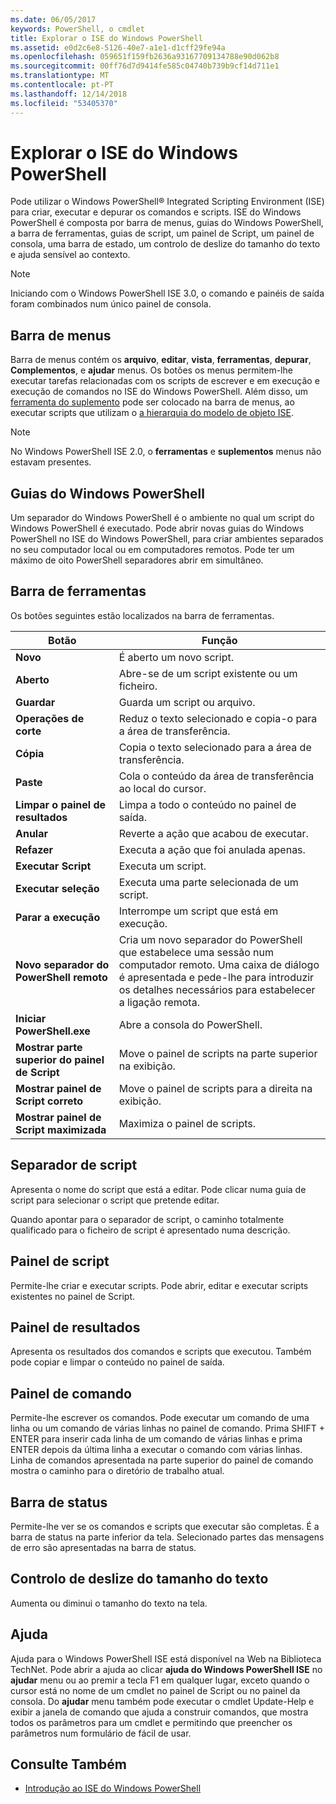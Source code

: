 ```yaml
---
ms.date: 06/05/2017
keywords: PowerShell, o cmdlet
title: Explorar o ISE do Windows PowerShell
ms.assetid: e0d2c6e8-5126-40e7-a1e1-d1cff29fe94a
ms.openlocfilehash: 059651f159fb2636a93167709134788e90d062b8
ms.sourcegitcommit: 00ff76d7d9414fe585c04740b739b9cf14d711e1
ms.translationtype: MT
ms.contentlocale: pt-PT
ms.lasthandoff: 12/14/2018
ms.locfileid: "53405370"
---
```

# <a name="exploring-the-windows-powershell-ise"></a>Explorar o ISE do Windows PowerShell

Pode utilizar o Windows PowerShell® Integrated Scripting Environment (ISE) para criar, executar e depurar os comandos e scripts. ISE do Windows PowerShell é composta por barra de menus, guias do Windows PowerShell, a barra de ferramentas, guias de script, um painel de Script, um painel de consola, uma barra de estado, um controlo de deslize do tamanho do texto e ajuda sensível ao contexto.

> [!NOTE]
> Iniciando com o Windows PowerShell ISE 3.0, o comando e painéis de saída foram combinados num único painel de consola.

## <a name="menu-bar"></a>Barra de menus

Barra de menus contém os **arquivo**, **editar**, **vista**, **ferramentas**, **depurar**,  **Complementos**, e **ajudar** menus. Os botões os menus permitem-lhe executar tarefas relacionadas com os scripts de escrever e em execução e execução de comandos no ISE do Windows PowerShell. Além disso, um [ferramenta do suplemento](../../core-powershell/ise/The-ISEAddOnTool-Object.md) pode ser colocado na barra de menus, ao executar scripts que utilizam o [a hierarquia do modelo de objeto ISE](../../core-powershell/ise/The-ISE-Object-Model-Hierarchy.md).

> [!NOTE]
> No Windows PowerShell ISE 2.0, o **ferramentas** e **suplementos** menus não estavam presentes.

## <a name="windows-powershell-tabs"></a>Guias do Windows PowerShell

Um separador do Windows PowerShell é o ambiente no qual um script do Windows PowerShell é executado. Pode abrir novas guias do Windows PowerShell no ISE do Windows PowerShell, para criar ambientes separados no seu computador local ou em computadores remotos. Pode ter um máximo de oito PowerShell separadores abrir em simultâneo.

## <a name="toolbar"></a>Barra de ferramentas

Os botões seguintes estão localizados na barra de ferramentas.

|Botão|Função|
|----------|------------|
|**Novo**|É aberto um novo script.|
|**Aberto**|Abre-se de um script existente ou um ficheiro.|
|**Guardar**|Guarda um script ou arquivo.|
|**Operações de corte**|Reduz o texto selecionado e copia-o para a área de transferência.|
|**Cópia**|Copia o texto selecionado para a área de transferência.|
|**Paste**|Cola o conteúdo da área de transferência ao local do cursor.|
|**Limpar o painel de resultados**|Limpa a todo o conteúdo no painel de saída.|
|**Anular**|Reverte a ação que acabou de executar.|
|**Refazer**|Executa a ação que foi anulada apenas.|
|**Executar Script**|Executa um script.|
|**Executar seleção**|Executa uma parte selecionada de um script.|
|**Parar a execução**|Interrompe um script que está em execução.|
|**Novo separador do PowerShell remoto**|Cria um novo separador do PowerShell que estabelece uma sessão num computador remoto. Uma caixa de diálogo é apresentada e pede-lhe para introduzir os detalhes necessários para estabelecer a ligação remota.|
|**Iniciar PowerShell.exe**|Abre a consola do PowerShell.|
|**Mostrar parte superior do painel de Script**|Move o painel de scripts na parte superior na exibição.|
|**Mostrar painel de Script correto**|Move o painel de scripts para a direita na exibição.|
|**Mostrar painel de Script maximizada**|Maximiza o painel de scripts.|

## <a name="script-tab"></a>Separador de script

Apresenta o nome do script que está a editar. Pode clicar numa guia de script para selecionar o script que pretende editar.

Quando apontar para o separador de script, o caminho totalmente qualificado para o ficheiro de script é apresentado numa descrição.

## <a name="script-pane"></a>Painel de script

Permite-lhe criar e executar scripts. Pode abrir, editar e executar scripts existentes no painel de Script.

## <a name="output-pane"></a>Painel de resultados

Apresenta os resultados dos comandos e scripts que executou. Também pode copiar e limpar o conteúdo no painel de saída.

## <a name="command-pane"></a>Painel de comando

Permite-lhe escrever os comandos. Pode executar um comando de uma linha ou um comando de várias linhas no painel de comando. Prima SHIFT + ENTER para inserir cada linha de um comando de várias linhas e prima ENTER depois da última linha a executar o comando com várias linhas. Linha de comandos apresentada na parte superior do painel de comando mostra o caminho para o diretório de trabalho atual.

## <a name="status-bar"></a>Barra de status

Permite-lhe ver se os comandos e scripts que executar são completas. É a barra de status na parte inferior da tela. Selecionado partes das mensagens de erro são apresentadas na barra de status.

## <a name="text-size-slider"></a>Controlo de deslize do tamanho do texto

Aumenta ou diminui o tamanho do texto na tela.

## <a name="help"></a>Ajuda

Ajuda para o Windows PowerShell ISE está disponível na Web na Biblioteca TechNet. Pode abrir a ajuda ao clicar **ajuda do Windows PowerShell ISE** no **ajudar** menu ou ao premir a tecla F1 em qualquer lugar, exceto quando o cursor está no nome de um cmdlet no painel de Script ou no painel da consola. Do **ajudar** menu também pode executar o cmdlet Update-Help e exibir a janela de comando que ajuda a construir comandos, que mostra todos os parâmetros para um cmdlet e permitindo que preencher os parâmetros num formulário de fácil de usar.

## <a name="see-also"></a>Consulte Também

- [Introdução ao ISE do Windows PowerShell](../../core-powershell/ise/Introducing-the-Windows-PowerShell-ISE.md)
